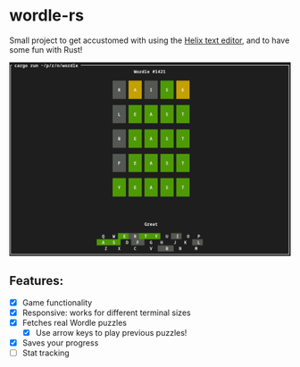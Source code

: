 # wordle-rs

Small project to get accustomed with using the [Helix text editor](https://helix-editor.com/),
and to have some fun with Rust!

![Screenshot](./assets/screenshot.png)

## Features:
- [x] Game functionality
- [x] Responsive: works for different terminal sizes
- [x] Fetches real Wordle puzzles
  - [x] Use arrow keys to play previous puzzles!
- [x] Saves your progress
- [ ] Stat tracking

